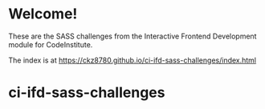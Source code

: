 # Welcome!

These are the SASS challenges from the Interactive Frontend Development module for CodeInstitute.

The index is at https://ckz8780.github.io/ci-ifd-sass-challenges/index.html
# ci-ifd-sass-challenges
